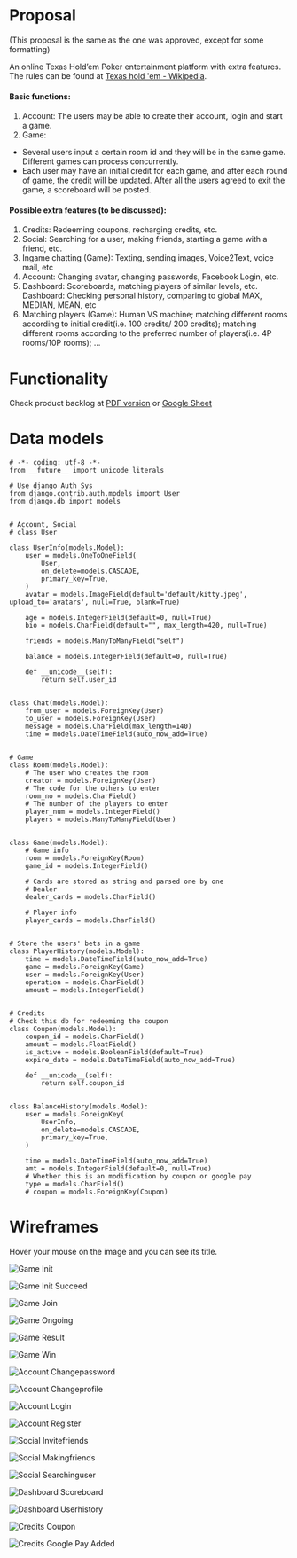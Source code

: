 # Proposal

(This proposal is the same as the one was approved, except for some formatting)

An online Texas Hold’em Poker entertainment platform with extra features. The rules can be found at [Texas hold 'em - Wikipedia](https://en.wikipedia.org/wiki/Texas_hold_%27em).

#### Basic functions:
1. Account: The users may be able to create their account, login and start a game.
2. Game: 
 - Several users input a certain room id and they will be in the same game. Different games can process concurrently.
 - Each user may have an initial credit for each game, and after each round of game, the credit will be updated. After all the users agreed to exit the game, a scoreboard will be posted.

#### Possible extra features (to be discussed):
1. Credits: Redeeming coupons, recharging credits, etc.
2. Social: Searching for a user, making friends, starting a game with a friend, etc.
3. Ingame chatting (Game): Texting, sending images, Voice2Text, voice mail, etc
4. Account: Changing avatar, changing passwords, Facebook Login, etc.
5. Dashboard: Scoreboards, matching players of similar levels, etc.
Dashboard: Checking personal history, comparing to global MAX, MEDIAN, MEAN, etc
6. Matching players (Game): Human VS machine; matching different rooms according to initial credit(i.e. 100 credits/ 200 credits); matching different rooms according to the preferred number of players(i.e. 4P rooms/10P rooms); ...

# Functionality

Check product backlog at [PDF version](product_backlog.pdf) or [Google Sheet](https://docs.google.com/a/andrew.cmu.edu/spreadsheets/d/1uMEWvXBT5bNIX06gBb_KE99MrlW8SU37tavY0iCz6rQ/edit?usp=sharing)

# Data models

```
# -*- coding: utf-8 -*-
from __future__ import unicode_literals

# Use django Auth Sys
from django.contrib.auth.models import User
from django.db import models


# Account, Social
# class User

class UserInfo(models.Model):
    user = models.OneToOneField(
        User,
        on_delete=models.CASCADE,
        primary_key=True,
    )
    avatar = models.ImageField(default='default/kitty.jpeg', upload_to='avatars', null=True, blank=True)

    age = models.IntegerField(default=0, null=True)
    bio = models.CharField(default="", max_length=420, null=True)

    friends = models.ManyToManyField("self")

    balance = models.IntegerField(default=0, null=True)

    def __unicode__(self):
        return self.user_id


class Chat(models.Model):
    from_user = models.ForeignKey(User)
    to_user = models.ForeignKey(User)
    message = models.CharField(max_length=140)
    time = models.DateTimeField(auto_now_add=True)


# Game
class Room(models.Model):
    # The user who creates the room
    creator = models.ForeignKey(User)
    # The code for the others to enter
    room_no = models.CharField()
    # The number of the players to enter
    player_num = models.IntegerField()
    players = models.ManyToManyField(User)


class Game(models.Model):
    # Game info
    room = models.ForeignKey(Room)
    game_id = models.IntegerField()

    # Cards are stored as string and parsed one by one
    # Dealer
    dealer_cards = models.CharField()

    # Player info
    player_cards = models.CharField()


# Store the users' bets in a game
class PlayerHistory(models.Model):
    time = models.DateTimeField(auto_now_add=True)
    game = models.ForeignKey(Game)
    user = models.ForeignKey(User)
    operation = models.CharField()
    amount = models.IntegerField()


# Credits
# Check this db for redeeming the coupon
class Coupon(models.Model):
    coupon_id = models.CharField()
    amount = models.FloatField()
    is_active = models.BooleanField(default=True)
    expire_date = models.DateTimeField(auto_now_add=True)

    def __unicode__(self):
        return self.coupon_id


class BalanceHistory(models.Model):
    user = models.ForeignKey(
        UserInfo,
        on_delete=models.CASCADE,
        primary_key=True,
    )

    time = models.DateTimeField(auto_now_add=True)
    amt = models.IntegerField(default=0, null=True)
    # Whether this is an modification by coupon or google pay
    type = models.CharField()
    # coupon = models.ForeignKey(Coupon)

```

# Wireframes

Hover your mouse on the image and you can see its title.

![Game Init](/specification/wireframe/game_init.png "Game Init")

![Game Init Succeed](/specification/wireframe/game_init_succeed.png "Game Init Succeed")

![Game Join](/specification/wireframe/game_join.png "Game Join")

![Game Ongoing](/specification/wireframe/game_ongoing.png "Game Ongoing")

![Game Result](/specification/wireframe/game_result.png "Game Result")

![Game Win](/specification/wireframe/game_win.png "Game Win")

![Account Changepassword](/specification/wireframe/account_changepassword.png "Account Changepassword")

![Account Changeprofile](/specification/wireframe/account_changeprofile.png "Account Changeprofile")

![Account Login](/specification/wireframe/account_login.png "Account Login")

![Account Register](/specification/wireframe/account_register.png "Account Register")

![Social Invitefriends](/specification/wireframe/social_invitefriends.png "Social Invitefriends")

![Social Makingfriends](/specification/wireframe/social_makingfriends.png "Social Makingfriends")

![Social Searchinguser](/specification/wireframe/social_searchinguser.png "Social Searchinguser")

![Dashboard Scoreboard](/specification/wireframe/dashboard_scoreboard.png "Dashboard Scoreboard")

![Dashboard Userhistory](/specification/wireframe/dashboard_userhistory.png "Dashboard Userhistory")

![Credits Coupon](/specification/wireframe/credits_coupon.png "Credits Coupon")

![Credits Google Pay Added](/specification/wireframe/credits_google_pay_added.png "Credits Google Pay Added")

